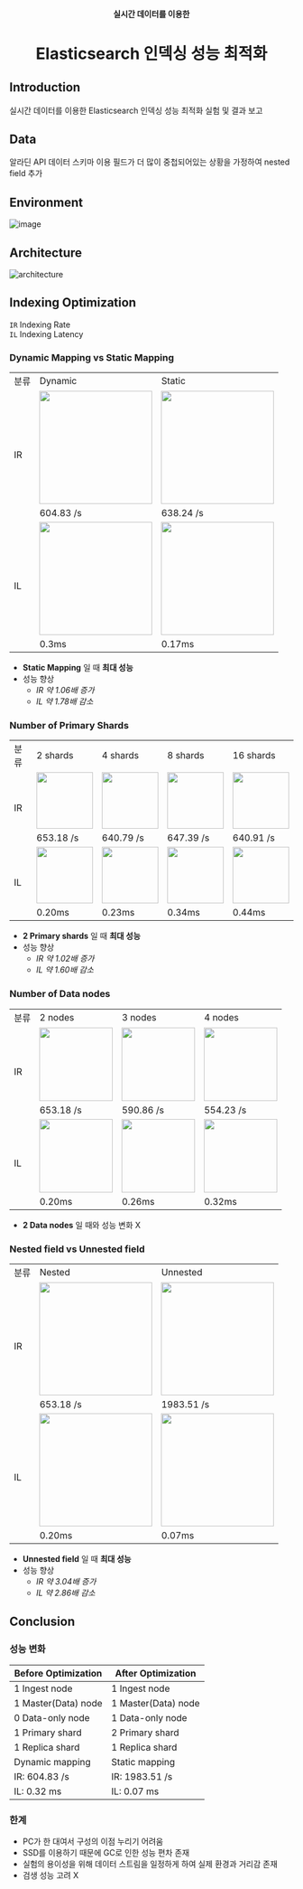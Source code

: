 <h4 align="center"> 실시간 데이터를 이용한 </h4>

<h1 align="center"> Elasticsearch 인덱싱 성능 최적화 </h1>

## Introduction

실시간 데이터를 이용한 Elasticsearch 인덱싱 성능 최적화 실험 및 결과 보고

## Data
알라딘 API 데이터 스키마 이용
필드가 더 많이 중첩되어있는 상황을 가정하여 nested field 추가

## Environment

![image](https://user-images.githubusercontent.com/66217855/214418669-6897ed7b-ed42-430f-a866-92e980fa50fc.png)

## Architecture

![architecture](https://user-images.githubusercontent.com/66217855/215096293-f45ef27c-5c3f-4446-901c-fe4cb78eaa75.png)

## Indexing Optimization

`IR` Indexing Rate  
`IL` Indexing Latency  

### Dynamic Mapping vs Static Mapping

<table>
  <tr>
    <td>분류</td>
    <td>Dynamic</td>
    <td>Static</td>
  </tr>
  <tr>
    <td rowspan="2">IR</td>
    <td align="center"><img src="https://user-images.githubusercontent.com/66217855/214422131-64e00e3b-c9cf-4654-8311-4a1befca8dfb.png" width="200">
    <td align="center"><img src="https://user-images.githubusercontent.com/66217855/214426050-6015e866-b094-4dd9-b3b4-be354b445779.png" width="200">
  </tr>
  <tr>
    <td>604.83 /s</td>
    <td>638.24 /s</td>
  </tr>
  <tr>
    <td rowspan="2">IL</td>
    <td align="center"><img src="https://user-images.githubusercontent.com/66217855/214422656-b937f438-08bd-4b02-b10b-63620d673e3f.png" width="200">
    <td align="center"><img src="https://user-images.githubusercontent.com/66217855/214426197-e7cfa301-3884-49c7-92d4-adb73ec5b054.png" width="200">
  </tr>
  <tr>
    <td>0.3ms</td>
    <td>0.17ms</td>
  </tr>
</table>

- **Static Mapping** 일 때 **최대 성능**
- 성능 향상
  - _IR 약 1.06배 증가_  
  - _IL 약 1.78배 감소_  


### Number of Primary Shards

<table>
  <tr>
    <td>분류</td>
    <td>2 shards</td>
    <td>4 shards</td>
    <td>8 shards</td>
    <td>16 shards</td>
  </tr>
  <tr>
    <td rowspan="2">IR</td>
    <td align="center"><img src="https://user-images.githubusercontent.com/66217855/214427291-95ecc72f-3ebf-492f-acc3-efe9d8023b42.png" width="100">
    <td align="center"><img src="https://user-images.githubusercontent.com/66217855/214427413-845805cc-9fe8-4cf4-bbf7-8513a5a110b2.png" width="100">
    <td align="center"><img src="https://user-images.githubusercontent.com/66217855/214427477-adaddb1e-84d2-4476-83a1-9f2a6a9798c3.png" width="100">
    <td align="center"><img src="https://user-images.githubusercontent.com/66217855/214427504-95a17ec7-d89c-41da-8a72-3bea2900e6a5.png" width="100">
  </tr>
  <tr>
    <td>653.18 /s</td>
    <td>640.79 /s</td>
    <td>647.39 /s</td>
    <td>640.91 /s</td>
  </tr>
  <tr>
    <td rowspan="2">IL</td>
    <td align="center"><img src="https://user-images.githubusercontent.com/66217855/214427334-b78f72e7-f227-480b-97bd-0c9c9c10d5e1.png" width="100">
    <td align="center"><img src="https://user-images.githubusercontent.com/66217855/214427551-c9182ab0-a3b4-456b-a456-ea964483e882.png" width="100">
    <td align="center"><img src="https://user-images.githubusercontent.com/66217855/214427609-3ef0a4cc-a488-405b-96f6-e8cd179e5b0f.png" width="100">
    <td align="center"><img src="https://user-images.githubusercontent.com/66217855/214427660-dfdd862b-9075-42dd-aa39-babd025b7115.png" width="100">
  </tr>
  <tr>
    <td>0.20ms</td>
    <td>0.23ms</td>
    <td>0.34ms</td>
    <td>0.44ms</td>
  </tr>
</table>

- **2 Primary shards** 일 때 **최대 성능**
- 성능 향상
  - _IR 약 1.02배 증가_  
  - _IL 약 1.60배 감소_  


### Number of Data nodes

<table>
  <tr>
    <td>분류</td>
    <td>2 nodes</td>
    <td>3 nodes</td>
    <td>4 nodes</td>
  </tr>
  <tr>
    <td rowspan="2">IR</td>
    <td align="center"><img src="https://user-images.githubusercontent.com/66217855/214427291-95ecc72f-3ebf-492f-acc3-efe9d8023b42.png" width="130">
    <td align="center"><img src="https://user-images.githubusercontent.com/66217855/214428950-d6d70020-3ef4-41ad-a98b-4b0b2461786c.png" width="130">
    <td align="center"><img src="https://user-images.githubusercontent.com/66217855/214428980-a63bf612-0cbb-4a8e-a1f4-f6aecf0e9852.png" width="130">
  </tr>
  <tr>
    <td>653.18 /s</td>
    <td>590.86 /s</td>
    <td>554.23 /s</td>
  </tr>
  <tr>
    <td rowspan="2">IL</td>
    <td align="center"><img src="https://user-images.githubusercontent.com/66217855/214427334-b78f72e7-f227-480b-97bd-0c9c9c10d5e1.png" width="130">
    <td align="center"><img src="https://user-images.githubusercontent.com/66217855/214429023-3d8d9630-25c6-4f0c-980a-13d73fd65bad.png" width="130">
    <td align="center"><img src="https://user-images.githubusercontent.com/66217855/214429057-c3decda2-14e9-418e-964e-76156a730bdd.png" width="130">
  </tr>
  <tr>
    <td>0.20ms</td>
    <td>0.26ms</td>
    <td>0.32ms</td>
  </tr>
</table>

- **2 Data nodes** 일 때와 성능 변화 X


### Nested field vs Unnested field

<table>
  <tr>
    <td>분류</td>
    <td>Nested</td>
    <td>Unnested</td>
  </tr>
  <tr>
    <td rowspan="2">IR</td>
    <td align="center"><img src="https://user-images.githubusercontent.com/66217855/214427291-95ecc72f-3ebf-492f-acc3-efe9d8023b42.png" width="200">
    <td align="center"><img src="https://user-images.githubusercontent.com/66217855/214429677-a6e744ce-6c9d-4b84-9420-5d5173eb0b8d.png" width="200">
  </tr>
  <tr>
    <td>653.18 /s</td>
    <td>1983.51 /s</td>
  </tr>
  <tr>
    <td rowspan="2">IL</td>
    <td align="center"><img src="https://user-images.githubusercontent.com/66217855/214427334-b78f72e7-f227-480b-97bd-0c9c9c10d5e1.png" width="200">
    <td align="center"><img src="https://user-images.githubusercontent.com/66217855/214429737-144a80f6-d41c-4c1e-91f4-0872fb3b62c1.png" width="200">
  </tr>
  <tr>
    <td>0.20ms</td>
    <td>0.07ms</td>
  </tr>
</table>

- **Unnested field** 일 때 **최대 성능**
- 성능 향상
  - _IR 약 3.04배 증가_  
  - _IL 약 2.86배 감소_  

## Conclusion

### 성능 변화

|Before Optimization|After Optimization |
|-------------------|-------------------|
|1 Ingest node      |1 Ingest node      |
|1 Master(Data) node|1 Master(Data) node|
|0 Data-only node   |1 Data-only node   |
|1 Primary shard    |2 Primary shard    |
|1 Replica shard    |1 Replica shard    |
|Dynamic mapping    |Static mapping     |
|IR: 604.83 /s      |IR: 1983.51 /s     |
|IL: 0.32 ms        |IL: 0.07 ms        |

### 한계
- PC가 한 대여서 구성의 이점 누리기 어려움
- SSD를 이용하기 때문에 GC로 인한 성능 편차 존재
- 실험의 용이성을 위해 데이터 스트림을 일정하게 하여 실제 환경과 거리감 존재
- 검생 성능 고려 X

